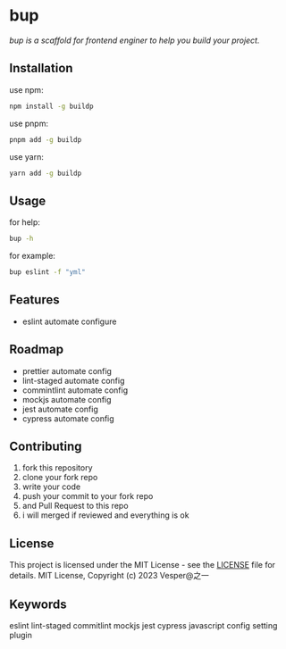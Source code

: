 # bup

*bup is a scaffold for frontend enginer to help you build your project.*

## Installation

use npm:

```bash
npm install -g buildp
```

use pnpm:

```bash
pnpm add -g buildp
```

use yarn:

```bash
yarn add -g buildp
```

## Usage

for help:

```bash
bup -h
```

for example:

```bash
bup eslint -f "yml"
```

## Features

- eslint automate configure

## Roadmap

- prettier automate config
- lint-staged automate config
- commintlint automate config
- mockjs automate config
- jest automate config
- cypress automate config

## Contributing

1. fork this repository
2. clone your fork repo
3. write your code
4. push your commit to your fork repo
5. and Pull Request to this repo
6. i will merged if reviewed and everything is ok

## License

This project is licensed under the MIT License - see the [LICENSE](LICENSE) file for details.
MIT License, Copyright (c) 2023 Vesper@之一

## Keywords

eslint lint-staged commitlint mockjs jest cypress javascript config setting plugin
